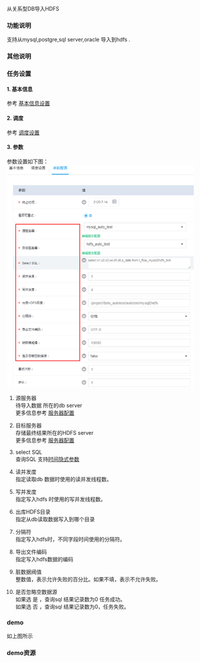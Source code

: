 从关系型DB导入HDFS

### 功能说明
支持从mysql,postgre,sql server,oracle  导入到hdfs .

### 其他说明


### 任务设置
#### 1. 基本信息  
参考 [基本信息设置](/workflow/workflow/runnerBasicInfo.md)  
#### 2. 调度  
参考 [调度设置](/workflow/workflow/runnerCycle.md)  

#### 3. 参数
参数设置如下图：
![db2hdfs](/workflow/workflow/images/db2hdfs1.png)

1. 源服务器  
待导入数据 所在的db server  
更多信息参考 [服务器配置](/workflow/services/readme.md)

2. 目标服务器  
存储最终结果所在的HDFS server   
更多信息参考 [服务器配置](/workflow/services/readme.md)

3. select SQL  
查询SQL
支持[时间隐式参数](/workflow/more/implicitVariable.md)

4. 读并发度  
指定读取db 数据时使用的读并发线程数。

5. 写并发度  
指定写入hdfs 时使用的写并发线程数。

6. 出库HDFS目录  
指定从db读取数据写入到哪个目录

7. 分隔符  
指定写入hdfs时，不同字段时间使用的分隔符。

8. 导出文件编码  
指定写入hdfs数据的编码  

9. 脏数据阀值  
整数值，表示允许失败的百分比。如果不填，表示不允许失败。

10. 是否忽略空数据源  
如果选 是 ，查询sql 结果记录数为0 任务成功。  
如果选 否 ，查询sql 结果记录数为0，任务失败。

### demo
如上图所示

### demo资源
